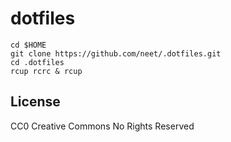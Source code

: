 # dotfiles

```
cd $HOME
git clone https://github.com/neet/.dotfiles.git
cd .dotfiles
rcup rcrc & rcup
```

## License
CC0 Creative Commons No Rights Reserved
